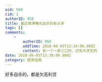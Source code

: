 ```yaml
---
aid: 560
cid: 1
authorID: 950
title: 最近微博曝光自杀的有点多
tags: []
comments:
    -
        authorID: 950
        addTime: 2018-06-05T13:34:00.000Z
        content: 有一个一家三口的，还有大学生的
date: 2018-06-05T13:30:00.000Z
category: 使用指南
---
```


好多自杀的，都是欠高利贷
